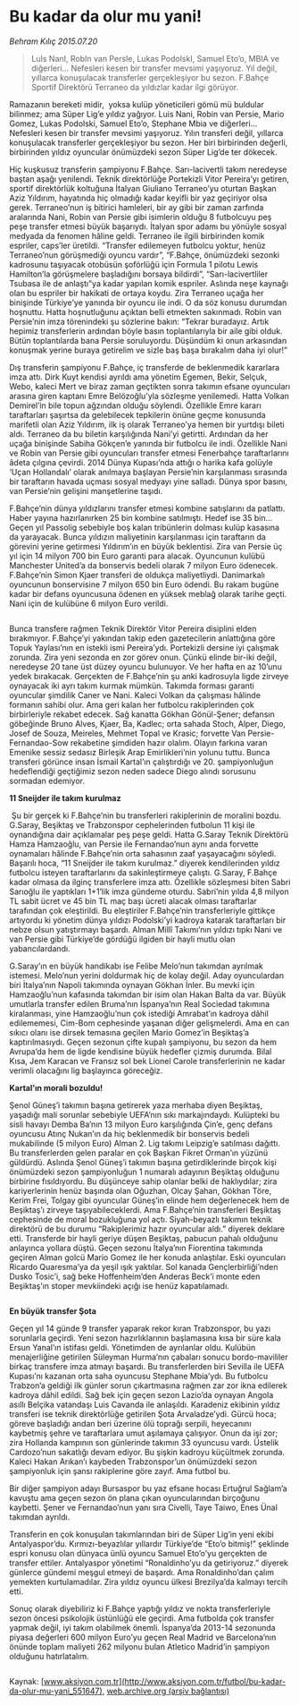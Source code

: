 # Bu kadar da olur mu yani!

*Behram Kılıç 2015.07.20*

<div class="pNewsDetailMainContent" itemprop="articleBody">
 <blockquote>
  <p>
   LuIs NanI, RobIn van PersIe, Lukas PodolskI, Samuel Eto’o, MBIA ve diğerleri… Nefesleri kesen bir transfer mevsimi yaşıyoruz. Yıl değil, yıllarca konuşulacak transferler gerçekleşiyor bu sezon. F.Bahçe Sportif Direktörü Terraneo da yıldızlar kadar ilgi görüyor.
  </p>
 </blockquote>
 <p>
  Ramazanın bereketi midir,  yoksa kulüp yöneticileri gömü mü buldular bilinmez; ama Süper Lig’e yıldız yağıyor. Luis Nani, Robin van Persie, Mario Gomez, Lukas Podolski, Samuel Eto’o, Stephane Mbia ve diğerleri… Nefesleri kesen bir transfer mevsimi yaşıyoruz. Yılın transferi değil, yıllarca konuşulacak transferler gerçekleşiyor bu sezon. Her biri birbirinden değerli, birbirinden yıldız oyuncular önümüzdeki sezon Süper Lig’de ter dökecek.
 </p>
 <p>
  Hiç kuşkusuz transferin şampiyonu F.Bahçe. Sarı-lacivertli takım neredeyse baştan aşağı yenilendi. Teknik direktörlüğe Portekizli Vitor Pereira’yı getiren, sportif direktörlük koltuğuna İtalyan Giuliano Terraneo’yu oturtan Başkan Aziz Yıldırım, hayatında hiç olmadığı kadar keyifli bir yaz geçiriyor olsa gerek. Terraneo’nun iş bitirici hamleleri, bir ay gibi bir zaman zarfında aralarında Nani, Robin van Persie gibi isimlerin olduğu 8 futbolcuyu peş peşe transfer etmesi büyük başarıydı. İtalyan spor adamı bu yönüyle sosyal medyada da fenomen hâline geldi. Terraneo ile ilgili birbirinden komik espriler, caps’ler üretildi. “Transfer edilemeyen futbolcu yoktur, henüz Terraneo’nun görüşmediği oyuncu vardır”, “F.Bahçe, önümüzdeki sezonki kadrosunu taşıyacak otobüsün şoförlüğü için Formula 1 pilotu Lewis Hamilton’la görüşmelere başladığını borsaya bildirdi”, “Sarı-lacivertliler Tsubasa ile de anlaştı”ya kadar yapılan komik espriler. Aslında neşe kaynağı olan bu espriler bir hakikati de ortaya koydu. Zira Terraneo uçağa her binişinde Türkiye’ye yanında bir oyuncu ile indi. O da söz konusu durumdan hoşnuttu. Hatta hoşnutluğunu açıktan belli etmekten sakınmadı. Robin van Persie’nin imza törenindeki şu sözlerine bakın: “Tekrar buradayız. Artık hepimiz transferlerin ardından böyle basın toplantılarıyla bir aile gibi olduk. Bütün toplantılarda bana Persie soruluyordu. Düşündüm ki onun arkasından konuşmak yerine buraya getirelim ve sizle baş başa bırakalım daha iyi olur!”
 </p>
 <p>
  Dış transferin şampiyonu F.Bahçe, iç transferde de beklenmedik kararlara imza attı. Dirk Kuyt kendisi ayrıldı ama yönetim Egemen, Bekir, Selçuk, Webo, kaleci Mert ve biraz zaman geçtikten sonra takımın efsane oyuncuları arasına giren kaptanı Emre Belözoğlu’yla sözleşme yenilemedi. Hatta Volkan Demirel’in bile topun ağzından olduğu söylendi. Özellikle Emre kararı taraftarları şaşırtsa da gelebilecek tepkilerin önüne geçme konusunda marifetli olan Aziz Yıldırım, ilk iş olarak Terraneo’ya hemen bir yurtdışı bileti aldı. Terraneo da bu biletin karşılığında Nani’yi getirtti. Ardından da her uçağa binişinde Sabiha Gökçen’e yanında bir futbolcu ile indi. Özellikle Nani ve Robin van Persie gibi oyuncuları transfer etmesi Fenerbahçe taraftarlarını âdeta çılgına çevirdi. 2014 Dünya Kupası’nda attığı o harika kafa golüyle ‘Uçan Hollandalı’ olarak anılmaya başlayan Persie’nin karşılanması sırasında bir taraftarın havada uçması sosyal medyayı yine salladı. Dünya spor basını, van Persie’nin gelişini manşetlerine taşıdı.
 </p>
 <p>
  F.Bahçe’nin dünya yıldızlarını transfer etmesi kombine satışlarını da patlattı. Haber yayına hazırlanırken 25 bin kombine satılmıştı. Hedef ise 35 bin... Geçen yıl Passolig sebebiyle boş kalan tribünlerin dolması kulüp kasasına da yarayacak. Bunca yıldızın maliyetinin karşılanması için taraftarın da görevini yerine getirmesi Yıldırım’ın en büyük beklentisi. Zira van Persie üç yıl için 14 milyon 700 bin Euro garanti para alacak. Oyuncunun kulübü Manchester United’a da bonservis bedeli olarak 7 milyon Euro ödenecek. F.Bahçe’nin Simon Kjaer transferi de oldukça maliyetliydi. Danimarkalı oyuncunun bonservisine 7 milyon 650 bin Euro ödendi. Bu rakam bugüne kadar bir defans oyuncusuna ödenen en yüksek meblağ olarak tarihe geçti. Nani için de kulübüne 6 milyon Euro verildi.
 </p>
 <p>
  <img alt="" src="http://web.archive.org/web/20150803065423im_/http://medya.aksiyon.com.tr//aksiyon/2015/07/20/570068.jpg "/>
 </p>
 <p>
  Bunca transfere rağmen Teknik Direktör Vitor Pereira disiplini elden bırakmıyor. F.Bahçe’yi yakından takip eden gazetecilerin anlattığına göre Topuk Yaylası’nın en istekli ismi Pereira’ydı. Portekizli dersine iyi çalışmak zorunda. Zira yeni sezonda en zor görev onun. Çünkü elinde bir-iki değil, neredeyse 20 tane üst düzey oyuncu bulunuyor. Ve her hafta en az 10’unu yedek bırakacak. Gerçekten de F.Bahçe’nin şu anki kadrosuyla ligde zirveye oynayacak iki ayrı takım kurmak mümkün. Takımda forması garanti oyuncular şimdilik Caner ve Nani. Kaleci Volkan da çalışması hâlinde formanın sahibi olur. Ama geri kalan her futbolcu rakiplerinden çok birbirleriyle rekabet edecek. Sağ kanatta Gökhan Gönül-Şener; defansın göbeğinde Bruno Alves, Kjaer, Ba, Kadlec; orta sahada Stoch, Alper, Diego, Josef de Souza, Meireles, Mehmet Topal ve Krasic; forvette Van Persie-Fernandao-Sow rekabetine şimdiden hazır olalım. Olayın farkına varan Emenike sessiz sedasız Birleşik Arap Emirlikleri’nin yolunu tuttu. Bunca transferi görünce insan İsmail Kartal’ın çalıştırdığı ve 20. şampiyonluğun hedeflendiği geçtiğimiz sezon neden sadece Diego alındı sorusunu sormadan edemiyor.
 </p>
 <p>
  <strong>
   11 Sneijder ile takım kurulmaz
  </strong>
 </p>
 <p>
  <img alt="" src="http://web.archive.org/web/20150803065423im_/http://medya.aksiyon.com.tr//aksiyon/2015/07/20/570066.jpg "/>
  Şu bir gerçek ki F.Bahçe’nin bu transferleri rakiplerinin de moralini bozdu. G.Saray, Beşiktaş ve Trabzonspor cephelerinden futbolun 11 kişi ile oynandığına dair açıklamalar peş peşe geldi. Hatta G.Saray Teknik Direktörü Hamza Hamzaoğlu, van Persie ile Fernandao’nun aynı anda forvette oynamaları hâlinde F.Bahçe’nin orta sahasının zaaf yaşayacağını söyledi. Başarılı hoca, “11 Sneijder ile takım kurulmaz.” diyerek kendilerinden yıldız futbolcu isteyen taraftarlarını da sakinleştirmeye çalıştı. G.Saray, F.Bahçe kadar olmasa da ilginç transferlere imza attı. Özellikle sözleşmesi biten Sabri Sarıoğlu ile yaptıkları 1+1’lik imza gündeme oturdu. Sabri’nin yılda 4,8 milyon TL sabit ücret ve 45 bin TL maç başı ücreti alacak olması taraftarlar tarafından çok eleştirildi. Bu eleştiriler F.Bahçe’nin transferleriyle gittikçe artıyordu ki yönetim dünya yıldızı Podolski’yi kadroya katarak taraftarları bir nebze olsun yatıştırmayı başardı. Alman Millî Takımı’nın yıldızı tıpkı Nani ve van Persie gibi Türkiye’de gördüğü ilgiden bir hayli mutlu olan yabancılardandı.
 </p>
 <p>
  G.Saray’ın en büyük handikabı ise Felibe Melo’nun takımdan ayrılmak istemesi. Melo’nun yerini doldurmak hiç de kolay değil. Aday oyunculardan biri İtalya’nın Napoli takımında oynayan Gökhan İnler. Bu mevki için Hamzaoğlu’nun kafasında takımdan bir isim olan Hakan Balta da var. Büyük umutlarla transfer edilen Bruma’nın İspanya’nın Real Sociedad takımına kiralanması, yine Hamzaoğlu’nun çok istediği Amrabat’ın kadroya dâhil edilememesi, Cim-Bom cephesinde yaşanan diğer gelişmelerdi. Ama en can sıkıcı olanı ise dirsek temasına geçilen Mario Gomez’in Beşiktaş’a kaptırılmasıydı. Geçen sezonun çifte kupalı şampiyonu, bu sezon da hem Avrupa’da hem de ligde kendisine büyük hedefler çizmiş durumda. Bilal Kısa, Jem Karacan ve Fransız sol bek Lionel Carole transferlerinin ne kadar verimli olacağını lig başlayınca göreceğiz.
 </p>
 <p>
  <strong>
   Kartal’ın morali bozuldu!
  </strong>
 </p>
 <p>
  Şenol Güneş’i takımın başına getirerek yaza merhaba diyen Beşiktaş, yaşadığı mali sorunlar sebebiyle UEFA’nın sıkı markajındaydı. Kulüpteki bu sisli havayı Demba Ba’nın 13 milyon Euro karşılığında Çin’e, genç defans oyuncusu Atınç Nukan’ın da hiç beklenmedik bir bonservis bedeli mukabilinde (5 milyon Euro) Alman 2. Lig takımı Leipzig’e satılması dağıttı. Bu transferlerden gelen paralar en çok Başkan Fikret Orman’ın yüzünü güldürdü. Aslında Şenol Güneş’i takımın başına getirdiklerinde birçok kişi önümüzdeki sezon şampiyonluğun 1 numaralı adayının Beşiktaş olduğunu birbirine fısıldıyordu. Bu düşünceye sahip olanlar belki de haklıydılar; zira kariyerlerinin henüz başında olan Oğuzhan, Olcay Şahan, Gökhan Töre, Kerim Frei, Tolgay gibi oyuncular Güneş’in elinde hem değerlenecek hem de Beşiktaş’ı zirveye taşıyabileceklerdi. Ama F.Bahçe’nin transferleri Beşiktaş cephesinde de moral bozukluğuna yol açtı. Siyah-beyazlı takımın teknik direktörü de bu durumu “Rakiplerimiz hazır oyuncular aldı.” diyerek deklare etti. Transferde bir hayli geriye düşen Beşiktaş, pabucun pahalı olduğunu anlayınca yollara düştü. Geçen sezonu İtalya’nın Fiorentina takımında geçiren Alman golcü Mario Gomez ile her konuda anlaştılar. Eski oyuncuları Ricardo Quaresma’ya da yeşil ışık yaktılar. Sol kanada Gençlerbirliği’nden Dusko Tosic’i, sağ beke Hoffenheim’den Anderas Beck’i monte eden Beşiktaş’ın stoper mevkiindeki açığı ise henüz kapatılamadı.
 </p>
 <p>
  <img alt="" src="http://web.archive.org/web/20150803065423im_/http://medya.aksiyon.com.tr//aksiyon/2015/07/20/570067.jpg "/>
 </p>
 <p>
  <strong>
   En büyük transfer Şota
  </strong>
 </p>
 <p>
  Geçen yıl 14 günde 9 transfer yaparak rekor kıran Trabzonspor, bu yazı sorunlarla geçirdi. Yeni sezon hazırlıklarının başlamasına kısa bir süre kala Ersun Yanal’ın istifası geldi. Yönetimden de ayrılanlar oldu. Kulübün menajerliğine getirilen Süleyman Hurma’nın çabaları sonucu bordo-mavililer birkaç transfere imza atmayı başardı. Bu transferlerden biri Sevilla ile UEFA Kupası’nı kazanan orta saha oyuncusu Stephane Mbia’ydı. Bu futbolcu Trabzon’a geldiği ilk günler sorun çıkartmasına rağmen zar zor ikna edilerek kadroya dâhil edildi. Sağ bek için geçen sezon Lazio’da oynayan Angola asıllı Belçika vatandaşı Luis Cavanda ile anlaşıldı. Karadeniz ekibinin yıldız transferi ise teknik direktörlüğe getirilen Şota Arvaladze’ydi. Gürcü hoca; göreve başladığı andan beri üzerine ölü toprağı serpili, heyecanını kaybetmiş şehre ve taraftarlara umut aşılamaya çalışıyor. Onun da işi zor; zira Hollanda kampının son günlerinde takımın 33 oyuncusu vardı. Üstelik Cardozo’nun sakatlığı devam ediyor. Bu şişkin kadroyu küçültmek zorunda. Kaleci Hakan Arıkan’ı kaybeden Trabzonspor’un önümüzdeki sezon şampiyonluk için şansı rakiplerine göre zayıf. Ama futbol bu.
 </p>
 <p>
  Bir diğer şampiyon adayı Bursaspor bu yaz efsane hocası Ertuğrul Sağlam’a kavuştu ama geçen sezon ön plana çıkan oyuncularından birçoğunu kaybetti. Şener ve Fernandao’nun yanı sıra Civelli, Taye Taiwo, Enes Ünal takımdan ayrıldı.
 </p>
 <p>
  Transferin en çok konuşulan takımlarından biri de Süper Lig’in yeni ekibi Antalyaspor’du. Kırmızı-beyazlılar yıllardır Türkiye’de “Eto’o bitmiş!” şeklinde espri konusu olan dünyaca ünlü oyuncu Samuel Eto’o’yu gerçekten de transfer ettiler. Antalyaspor yönetimi “Ronaldinho’yu da getiriyoruz.” diyerek günlerce gündemi meşgul etmeyi de başardı. Ama Ronaldinho’dan çalım yemekten kurtulamadılar. Zira yıldız oyuncu ülkesi Brezilya’da kalmayı tercih etti.
 </p>
 <p>
  Sonuç olarak diyebiliriz ki F.Bahçe yaptığı yıldız ve nokta transferleriyle sezon öncesi psikolojik üstünlüğü ele geçirdi. Ama futbolda çok transfer yapmak değil, iyi takım olabilmek önemli. İspanya’da 2013-14 sezonunda piyasa değerleri 600 milyon Euro’yu geçen Real Madrid ve Barcelona’nın önünde toplam maliyeti 262 milyonu bulan Atletico Madrid’in şampiyon olduğunu hatırlatalım.
 </p>
 <p>
  <img alt="" src="http://web.archive.org/web/20150803065423im_/http://medya.aksiyon.com.tr//aksiyon/2015/07/20/570069.jpg "/>
 </p>
</div>


Kaynak: [www.aksiyon.com.tr](http://www.aksiyon.com.tr/futbol/bu-kadar-da-olur-mu-yani_551647), [web.archive.org (arşiv bağlantısı)](http://web.archive.org/web/20150803065423/http://www.aksiyon.com.tr/futbol/bu-kadar-da-olur-mu-yani_551647)
